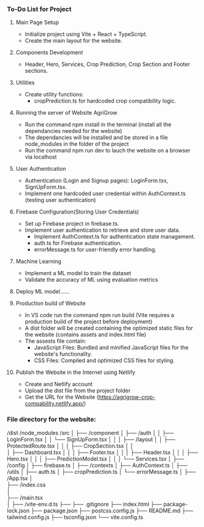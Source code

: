 ### **To-Do List for Project**
1. Main Page Setup
    - Initialize project using Vite + React + TypeScript.
    - Create the main layout for the website.

2. Components Development
    - Header, Hero, Services, Crop Prediction, Crop Section and Footer sections.

3. Utilities
    - Create utility functions:
       - cropPrediction.ts for hardcoded crop compatibility logic.

4. Running the server of Website AgriGrow
    - Run the command npm install in the terminal (install all the dependancies needed for the website)
    - The dependancies will be installed and be stored in a file node_modules in the folder of the project
    - Run the command npm run dev to lauch the website on a browser via localhost

5. User Authentication
   - Authentication (Login and Signup pages): LoginForm.tsx, SignUpForm.tsx.
   - Implement one hardcoded user credential within AuthContext.ts (testing user authentication)

6. Firebase Configuration(Storing User Credentials)
    - Set up Firebase project in firebase.ts.
    - Implement user authentication to retrieve and store user data.
        - Implement AuthContext.ts for authentication state management.
        - auth.ts for Firebase authentication.
        - errorMessage.ts for user-friendly error handling.

7. Machine Learning
    - Implement a ML model to train the dataset
    - Validate the accuracy of ML using evaluation metrics

8. Deploy ML model......

9. Production build of Website
    - In VS code run the command npm run build (Vite requires a production build of the project before deployment)
    - A dist folder will be created containing the optimized static files for the website (contains assets and index.html file)
    - The assests file contain:
       - JavaScript Files: Bundled and minified JavaScript files for the website's functionality.
       - CSS Files: Compiled and optimized CSS files for styling.

10. Publish the Website in the Internet using Netlify
    - Create and Netlify account
    - Upload the dist file from the project folder
    - Get the URL for the Website (https://agrigrow-crop-compability.netlify.app/)

### **File directory for the website:**
/dist
/node_modules
/src
│
├── /component
│   ├── /auth
│   │   ├── LoginForm.tsx
│   │   └── SignUpForm.tsx
│   │
│   ├── /layout
│   │   ├── ProtectedRoute.tsx
│   │
│   ├── CropSection.tsx
│   │   
│   ├── Dashboard.tsx
│   │
│   ├── Footer.tsx
│   │
│   ├── Header.tsx
│   │
│   ├── Hero.tsx
│   │
│   ├── PredictionModel.tsx
│   │
│   └── Services.tsx
│
├── /config
│   ├── firebase.ts
│
├── /contexts
│   ├── AuthContext.ts
│
├── /utils
│   ├── auth.ts
│   ├── cropPrediction.ts
│   └── errorMessage.ts
│
├── /App.tsx
│   
├── /index.css   
│   
├── /main.tsx  
│
├── /vite-env.d.ts
├── 
├── .gitignore
├── index.html
├── package-lock.json
├── package.json
├── postcss.config.js
├── README.md
├── tailwind.config.js
├── tsconfig.json
└── vite.config.ts

